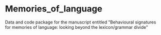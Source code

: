 # Memories_of_language
Data and code package for the manuscript entitled "Behavioural signatures for memories of language: looking beyond the lexicon/grammar divide"
